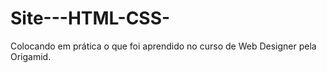 # Site---HTML-CSS-

Colocando em prática o que foi aprendido no curso de Web Designer pela Origamid.
